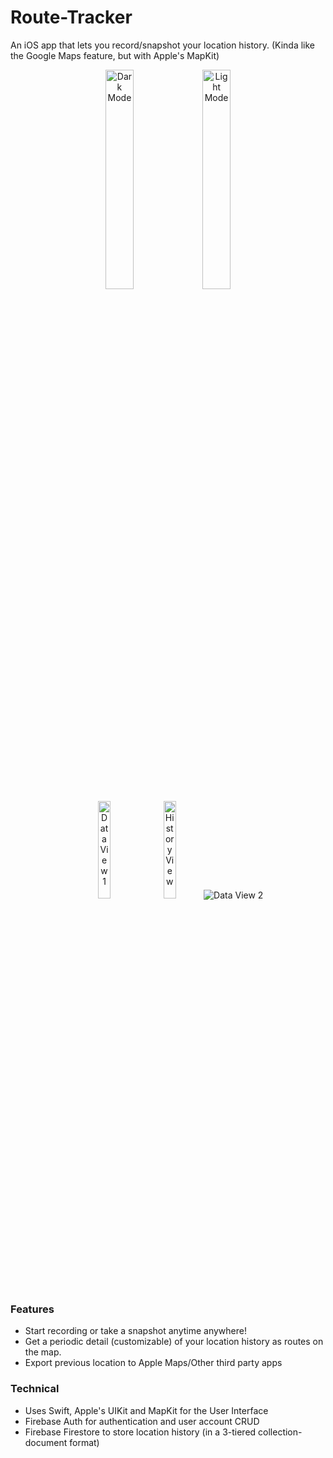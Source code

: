 # Route-Tracker
An iOS app that lets you record/snapshot your location history. (Kinda like the Google Maps feature, but with Apple's MapKit)

<center>
	<div>
		<img width="30%" src="https://github.com/usjpin/Route-Tracker/blob/master/Screenshots/darkmode.png?raw=true" alt="Dark Mode">
		<img width="30%" src="https://github.com/usjpin/Route-Tracker/blob/master/Screenshots/lightmode.png?raw=true" alt="Light Mode">
	</div>
	<div>
		<img width="20%" src="https://github.com/usjpin/Route-Tracker/blob/master/Screenshots/dataview1.png?raw=true" alt="Data View 1">
		<img width="20%" src="https://github.com/usjpin/Route-Tracker/blob/master/Screenshots/historyview.png?raw=true" alt="History View">
		<img with="20%" src="https://github.com/usjpin/Route-Tracker/blob/master/Screenshots/dataview2.png?raw=true" alt="Data View 2">
	</div>
</center>

### Features
- Start recording or take a snapshot anytime anywhere!
- Get a periodic detail (customizable) of your location history as routes on the map.
- Export previous location to Apple Maps/Other third party apps

### Technical
- Uses Swift, Apple's UIKit and MapKit for the User Interface
- Firebase Auth for authentication and user account CRUD
- Firebase Firestore to store location history (in a 3-tiered collection-document format)
